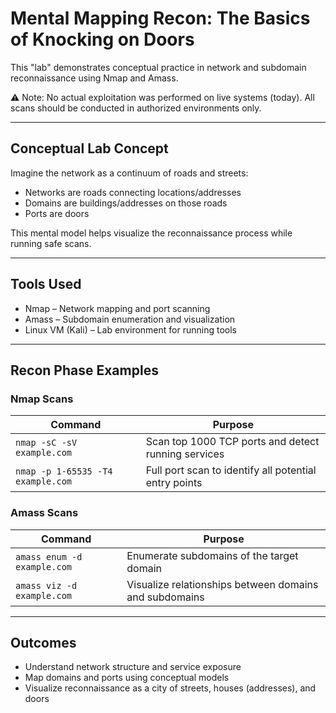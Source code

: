 # Mental Mapping Recon: The Basics of Knocking on Doors

This "lab" demonstrates conceptual practice in network and subdomain reconnaissance using Nmap and Amass.

⚠️ Note: No actual exploitation was performed on live systems (today). All scans should be conducted in authorized environments only.

---

## Conceptual Lab Concept

Imagine the network as a continuum of roads and streets:
- Networks are roads connecting locations/addresses
- Domains are buildings/addresses on those roads
- Ports are doors 

This mental model helps visualize the reconnaissance process while running safe scans.

---

## Tools Used

- Nmap – Network mapping and port scanning
- Amass – Subdomain enumeration and visualization
- Linux VM (Kali) – Lab environment for running tools

---

## Recon Phase Examples

### Nmap Scans

| Command | Purpose |
|--------|---------|
| `nmap -sC -sV example.com` | Scan top 1000 TCP ports and detect running services |
| `nmap -p 1-65535 -T4 example.com` | Full port scan to identify all potential entry points |

### Amass Scans

| Command | Purpose |
|--------|---------|
| `amass enum -d example.com` | Enumerate subdomains of the target domain |
| `amass viz -d example.com` | Visualize relationships between domains and subdomains |

---

## Outcomes

- Understand network structure and service exposure
- Map domains and ports using conceptual models
- Visualize reconnaissance as a city of streets, houses (addresses), and doors

